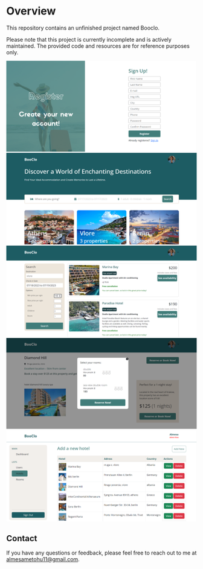 # **Overview**
This repository contains an unfinished project named Booclo.

Please note that this project is currently incomplete and is actively maintained. The provided code and resources are for reference purposes only.

![SignUp Page](signUp.PNG)
![Home Page](homePage1.PNG)
![List Page](list.PNG)
![Hotel Page](hotelPage.PNG)
![Admin View](adminView.PNG)


## Contact

If you have any questions or feedback, please feel free to reach out to me at [almesametohu11@gmail.com](mailto:almesametohu11@gmail.com).